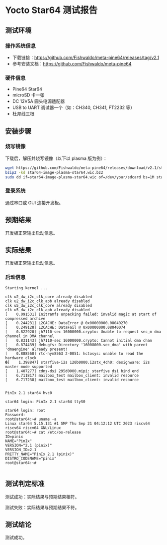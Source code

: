 # Yocto Star64 测试报告

## 测试环境

### 操作系统信息

- 下载链接：https://github.com/Fishwaldo/meta-pine64/releases/tag/v2.1
- 参考安装文档：https://github.com/Fishwaldo/meta-pine64

### 硬件信息

- Pine64 Star64
- microSD 卡一张
- DC 12V5A 圆头电源适配器
- USB to UART 调试器一个（如：CH340, CH341, FT2232 等）
- 杜邦线三根

## 安装步骤

### 烧写镜像

下载后，解压并烧写镜像（以下以 plasma 版为例）：
```bash
wget https://github.com/Fishwaldo/meta-pine64/releases/download/v2.1/star64-image-plasma-star64.wic.bz2
bzip2 -kd star64-image-plasma-star64.wic.bz2
sudo dd if=star64-image-plasma-star64.wic of=/dev/your/sdcard bs=1M status=progress
```

### 登录系统

通过串口或 GUI 连接开发板。

## 预期结果

开发板正常输出启动信息。

## 实际结果

开发板正常输出启动信息。

### 启动信息

```log
Starting kernel ...

clk u2_dw_i2c_clk_core already disabled
clk u2_dw_i2c_clk_apb already disabled
clk u5_dw_i2c_clk_core already disabled
clk u5_dw_i2c_clk_apb already disabled
[    0.091531] Initramfs unpacking failed: invalid magic at start of compressed archive
[    0.244231] L2CACHE: DataError @ 0x00000000.08040270
[    0.249128] L2CACHE: DataFail @ 0x00000000.08040074
[    0.822920] jh7110-sec 16000000.crypto: Unable to request sec_m dma channel in DMA channel
[    0.831143] jh7110-sec 16000000.crypto: Cannot initial dma chan
[    0.874439] debugfs: Directory '16008000.sec_dma' with parent 'dmaengine' already present!
[    0.888560] rtc-hym8563 2-0051: hctosys: unable to read the hardware clock
�[    1.398847] starfive-i2s 120b0000.i2stx_4ch0: designware: i2s master mode supported
[    1.407277] cdns-dsi 295d0000.mipi: starfive dsi bind end
[    6.711817] mailbox_test mailbox_client: invalid resource
[    6.717238] mailbox_test mailbox_client: invalid resource


PinIx 2.1 star64 hvc0

star64 login: PinIx 2.1 star64 ttyS0

star64 login: root
Password:
root@star64:~# uname -a
Linux star64 5.15.131 #1 SMP Thu Sep 21 04:12:12 UTC 2023 riscv64 riscv64 riscv64 GNU/Linux
root@star64:~# cat /etc/os-release
ID=pinix
NAME="PinIx"
VERSION="2.1 (pinix)"
VERSION_ID=2.1
PRETTY_NAME="PinIx 2.1 (pinix)"
DISTRO_CODENAME="pinix"
root@star64:~#


```

## 测试判定标准

测试成功：实际结果与预期结果相符。

测试失败：实际结果与预期结果不符。

## 测试结论

测试成功。